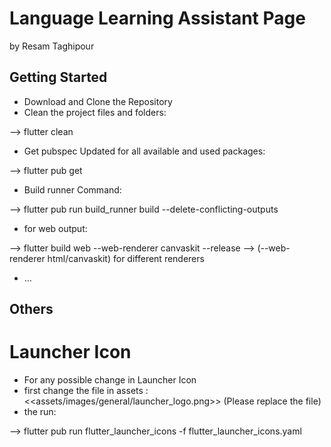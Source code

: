 # Language Learning Assistant Page
by Resam Taghipour


## Getting Started

- Download and Clone the Repository
- Clean the project files and folders:

--> flutter clean

- Get pubspec Updated for all available and used packages:

--> flutter pub get

- Build runner Command:

--> flutter pub run build_runner build --delete-conflicting-outputs

- for web output:

--> flutter build web --web-renderer canvaskit --release
--> (--web-renderer html/canvaskit) for different renderers

- ...


## Others
# Launcher Icon
- For any possible change in Launcher Icon
- first change the file in assets : <<assets/images/general/launcher_logo.png>> (Please replace the file)
- the run:

--> flutter pub run flutter_launcher_icons -f flutter_launcher_icons.yaml
